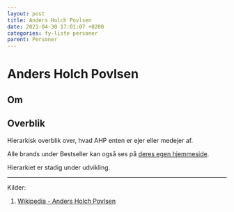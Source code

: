 ```yaml
---
layout: post 	
title: Anders Holch Povlsen
date: 2021-04-30 17:01:07 +0200
categories: fy-liste personer
parent: Personer
---
```


<script src="https://d3js.org/d3.v6.min.js"></script>

<script>
var width = 440;
var height = 460;

document.addEventListener('DOMContentLoaded', function(e) {
var svg = d3.select("#hierarchy")
  .append("svg")
    .attr("width", width)
    .attr("height", height)
  .append("g")
    .attr("transform", "translate(40,0)");  

var data = JSON.parse('{"children":[{"name":"Bestseller","children":[{"name":"Vero Moda","colname":"level3"},{"name":"Jack & Jones","colname":"level3"},{"name":"Vila","colname":"level3"},{"name":"Junarose","colname":"level3"},{"name":"Only","colname":"level3"},{"name":"Only & Sons","colname":"level3"},{"name":"Kids Only","colname":"level3"},{"name":"Only Play","colname":"level3"},{"name":"Only Carmakoma","colname":"level3"},{"name":"Jaqueline de Young","colname":"level3"},{"name":"Selected Femme/Homme","colname":"level3"},{"name":"Name it","colname":"level3"},{"name":"LMTD","colname":"level3"},{"name":"Noisy May","colname":"level3"},{"name":".Object","colname":"level3"},{"name":"Pieces","colname":"level3"},{"name":"Yas","colname":"level3"},{"name":"mamalicious","colname":"level3"}],"colname":"level2"},{"name":"Normal","children":[],"colname":"level2"},{"name":"Nemlig","children":[],"colname":"level2"},{"name":"ASOS","children":[],"colname":"level2"},{"name":"Zalando","children":[],"colname":"level2"}],"name":"AHP"}');

  console.log(data);

  var cluster = d3.cluster()
    .size([height, width - 100]);

  var root = d3.hierarchy(data, function(d) {
      return d.children;
  });
  cluster(root);

  svg.selectAll('path')
    .data( root.descendants().slice(1) )
    .enter()
    .append('path')
    .attr("d", function(d) {
        return "M" + (d.y-30) + "," + d.x
                + "C" + (d.parent.y + 50) + "," + d.x
                + " " + (d.parent.y + 120) + "," + d.parent.x 
                + " " + d.parent.y + "," + d.parent.x;
              })
    .style("fill", 'none')
    .attr("stroke", '#ccc');

  svg.selectAll("g")
      .data(root.descendants())
      .enter()
      .append("g")
      .attr("transform", function(d) {
          return "translate(" + (d.y-30) + "," + d.x + ")";
      })
      .append("circle")
        .attr("r", 7)
        .style("fill", "#69b3a2")
        .attr("stroke", "black")
        .style("stroke-width", 2);
	
	svg.selectAll("g")
	  .append("text")
		.attr("dx", 12)
		.attr("dy", ".35em")
		.style("font-size", 12)
		.text(function(d) { 
			return d.data.name;
		})
});

</script>

# Anders Holch Povlsen
## Om

## Overblik 
Hierarkisk overblik over, hvad AHP enten er ejer eller medejer af.

<div id="hierarchy"></div>

Alle brands under Bestseller kan også ses på [deres egen hjemmeside](https://about.bestseller.com/our-brands).

Hierarkiet er stadig under udvikling.


---

Kilder:

1. <a id="ahp-wiki"></a>[Wikipedia - Anders Holch Povlsen](https://en.wikipedia.org/wiki/Anders_Holch_Povlsen)
